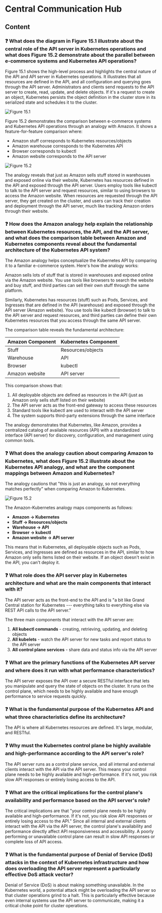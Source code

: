 # Central Communication Hub

## Content

### ❓ What does the diagram in Figure 15.1 illustrate about the central role of the API server in Kubernetes operations and what does Figure 15.2 demonstrate about the parallel between e-commerce systems and Kubernetes API operations?
Figure 15.1 shows the high-level process and highlights the central nature of the API and API server in Kubernetes operations. It illustrates that all resources are defined in the API, and all configuration and querying goes through the API server. Administrators and clients send requests to the API server to create, read, update, and delete objects. If it's a request to create an object, Kubernetes persists the object definition in the cluster store in its serialized state and schedules it to the cluster.

![Figure 15.1](media/figure15-1.png)

Figure 15.2 demonstrates the comparison between e-commerce systems and Kubernetes API operations through an analogy with Amazon. It shows a feature-for-feature comparison where:

- Amazon stuff corresponds to Kubernetes resources/objects
- Amazon warehouse corresponds to the Kubernetes API
- Browser corresponds to kubectl
- Amazon website corresponds to the API server

![Figure 15.2](media/figure15-2.png)

The analogy reveals that just as Amazon sells stuff stored in warehouses and exposed online via their website, Kubernetes has resources defined in the API and exposed through the API server. Users employ tools like kubectl to talk to the API server and request resources, similar to using browsers to access the Amazon website. When resources are requested through the API server, they get created on the cluster, and users can track their creation and deployment through the API server, much like tracking Amazon orders through their website.

### ❓ How does the Amazon analogy help explain the relationship between Kubernetes resources, the API, and the API server, and what does the comparison table between Amazon and Kubernetes components reveal about the fundamental architecture of the Kubernetes API system?
The Amazon analogy helps conceptualize the Kubernetes API by comparing it to a familiar e-commerce system. Here's how the analogy works:

Amazon sells lots of stuff that is stored in warehouses and exposed online via the Amazon website. You use tools like browsers to search the website and buy stuff, and third parties can sell their own stuff through the same platform.

Similarly, Kubernetes has resources (stuff) such as Pods, Services, and Ingresses that are defined in the API (warehouse) and exposed through the API server (Amazon website). You use tools like kubectl (browser) to talk to the API server and request resources, and third parties can define their own Kubernetes resources that you access through the same API server.

The comparison table reveals the fundamental architecture:

| Amazon Component | Kubernetes Component |
|------------------|---------------------|
| Stuff | Resources/objects |
| Warehouse | API |
| Browser | kubectl |
| Amazon website | API server |

This comparison shows that:
1. All deployable objects are defined as resources in the API (just as Amazon only sells stuff listed on their website)
2. The API server acts as the front-end gateway to access these resources
3. Standard tools like kubectl are used to interact with the API server
4. The system supports third-party extensions through the same interface

The analogy demonstrates that Kubernetes, like Amazon, provides a centralized catalog of available resources (API) with a standardized interface (API server) for discovery, configuration, and management using common tools.

### ❓ What does the analogy caution about comparing Amazon to Kubernetes, what does Figure 15.2 illustrate about the Kubernetes API analogy, and what are the component mappings between Amazon and Kubernetes?
The analogy cautions that "this is just an analogy, so not everything matches perfectly" when comparing Amazon to Kubernetes.

![Figure 15.2](media/figure15-2.png)

The Amazon-Kubernetes analogy maps components as follows:

- **Amazon → Kubernetes**
- **Stuff → Resources/objects**
- **Warehouse → API**
- **Browser → kubectl**
- **Amazon website → API server**

This means that in Kubernetes, all deployable objects such as Pods, Services, and Ingresses are defined as resources in the API, similar to how Amazon only sells items listed on their website. If an object doesn't exist in the API, you can't deploy it.

### ❓ What role does the API server play in Kubernetes architecture and what are the main components that interact with it?
The API server acts as the front-end to the API and is "a bit like Grand Central station for Kubernetes --- everything talks to everything else via REST API calls to the API server."

The three main components that interact with the API server are:

1. **All kubectl commands** - creating, retrieving, updating, and deleting objects
2. **All kubelets** - watch the API server for new tasks and report status to the API server
3. **All control plane services** - share data and status info via the API server

### ❓ What are the primary functions of the Kubernetes API server and where does it run with what performance characteristics?
The API server exposes the API over a secure RESTful interface that lets you manipulate and query the state of objects on the cluster. It runs on the control plane, which needs to be highly available and have enough performance to service requests quickly.

### ❓ What is the fundamental purpose of the Kubernetes API and what three characteristics define its architecture?
The API is where all Kubernetes resources are defined. It's large, modular, and RESTful.

### ❓ Why must the Kubernetes control plane be highly available and high-performance according to the API server's role?
The API server runs as a control plane service, and all internal and external clients interact with the API via the API server. This means your control plane needs to be highly available and high-performance. If it's not, you risk slow API responses or entirely losing access to the API.

### ❓ What are the critical implications for the control plane's availability and performance based on the API server's role?
The critical implications are that "your control plane needs to be highly available and high-performance. If it's not, you risk slow API responses or entirely losing access to the API." Since all internal and external clients interact with the API via the API server, the control plane's availability and performance directly affect API responsiveness and accessibility. A poorly performing or unavailable control plane can result in slow API responses or complete loss of API access.

### ❓ What is the fundamental purpose of Denial of Service (DoS) attacks in the context of Kubernetes infrastructure and how does overloading the API server represent a particularly effective DoS attack vector?
Denial of Service (DoS) is about making something unavailable. In the Kubernetes world, a potential attack might be overloading the API server so that cluster operations grind to a halt. This is particularly effective because even internal systems use the API server to communicate, making it a critical choke point for cluster operations.

